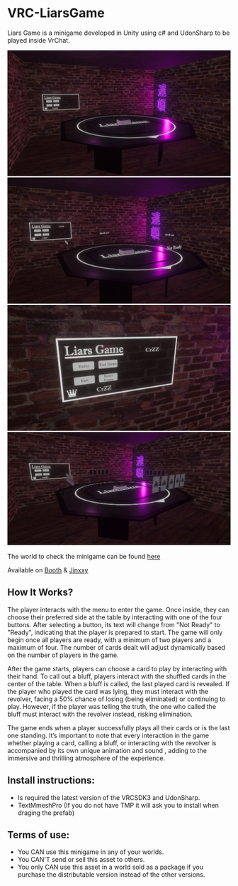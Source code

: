 # VRC-LiarsGame

Liars Game is a minigame developed in Unity using c# and UdonSharp to be played inside VrChat.

![screenshot](liarsGameImg.png)
![screenshot](liarsGameImg2.png)
![screenshot](liarsGameImg3.png)
![screenshot](liarsGameImg4.png)

The world to check the minigame can be found [here](https://vrchat.com/home/world/wrld_71147554-d41a-4738-8c28-3e76715fce84)

Available on [Booth](https://booth.pm/en/items/6713975) & [Jinxxy](https://jinxxy.com/CrZ3d/products/LiarsGame)

## How It Works?

The player interacts with the menu to enter the game. Once inside, they can choose their preferred side at the table by interacting with one of the four buttons. After selecting a button, its text will change from "Not Ready" to "Ready", indicating that the player is prepared to start. The game will only begin once all players are ready, with a minimum of two players and a maximum of four. The number of cards dealt will adjust dynamically based on the number of players in the game.

After the game starts, players can choose a card to play by interacting with their hand. To call out a bluff, players interact with the shuffled cards in the center of the table. When a bluff is called, the last played card is revealed. If the player who played the card was lying, they must interact with the revolver, facing a 50% chance of losing (being eliminated) or continuing to play. However, if the player was telling the truth, the one who called the bluff must interact with the revolver instead, risking elimination.

The game ends when a player successfully plays all their cards or is the last one standing. It’s important to note that every interaction in the game whether playing a card, calling a bluff, or interacting with the revolver is accompanied by its own unique animation and sound , adding to the immersive and thrilling atmosphere of the experience.

## Install instructions:

- Is required the latest version of the VRCSDK3 and UdonSharp.
- TextMmeshPro (If you do not have TMP it will ask you to install when draging the prefab)

## Terms of use:

- You CAN use this minigame in any of your worlds.
- You CAN'T send or sell this asset to others.
- You only CAN use this asset in a world sold as a package if you purchase the distributable version instead of the other versions.
